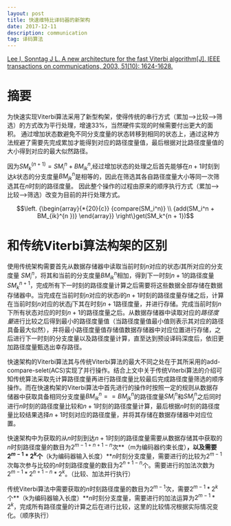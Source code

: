 ```yaml
---
layout: post
title: 快速维特比译码器的新架构
date: 2017-12-11
description: communication
tag: 译码算法
---
```


[Lee I, Sonntag J L. A new architecture for the fast Viterbi algorithm[J]. IEEE transactions on communications, 2003, 51(10): 1624-1628.](http://ieeexplore.ieee.org/abstract/document/1237430/ "http://ieeexplore.ieee.org/abstract/document/1237430/")

# 摘要

为快速实现Viterbi算法采用了新型构架，使得传统的串行方式（累加-->比较-->筛选）的方式改为平行处理，增速33%，当然硬件实现的时候需要付出更大的面积。
通过增加状态数避免不同分支度量的状态转移到相同的状态上，通过这种方法规避了需要先完成累加才能得到对应的路径度量值，最后根据对比路径度量值的大小得到对应的最大似然路径。

因为$SM_k^{(n + 1)} = SM_i^n + BM_{ik}^n$,经过增加状态的处理之后首先能够在$n+1$时刻到达$k$状态的分支度量$BM_{jk}^n$是相等的，因此在筛选其各自路径度量大小等同一次筛选其在$n$时刻的路径度量。
因此整个操作的过程由原来的顺序执行方式（累加-->比较-->筛选）改变为目前的并行处理方式。

$$\left. {\begin{array}{*{20}{c}}
  {compare(SM_i^n)} \\ 
  {add(SM_i^n + BM_{ik}^{n })} 
\end{array}} \right\}get(SM_k^{n + 1})$$

# 和传统Viterbi算法构架的区别

使用传统架构需要首先从数据存储器中读取当前时刻$n$对应的状态$i$其所对应的分支度量 $SM_i^n$，将其和当前的分支度量$BM_{ik}^{n }$相加，得到下一时刻$n+1$的路径度量$SM_k^{n + 1}$，完成所有下一时刻的路径度量计算之后需要将这些数据全部存储在数据存储器中。当完成在当前时刻$n$对应的状态$i$的$n+1$时刻的路径度量存储之后，计算在当前时刻$n$对应的状态$j$下其在时刻$n+1$路径度量，并进行存储。完成当前时刻$n$下所有状态对应的时刻$n+1$的路径度量之后。从数据存储器中读取对应的*路径度量*进行比较之后得到最小的路径度量值（当路径度量值最小值则表示其对应的路径具备最大似然），并将最小路径度量值存储值数据存储器中对应位置进行存储，之后进行下一时刻的分支度量以及路径度量计算，直至达到预设译码深度后，依旧更加路径度量甄选出幸存路径。

快速架构的Viterbi算法其与传统Viterbi算法的最大不同之处在于其所采用的add-compare-selet(ACS)实现了并行操作。结合上文中关于传统Viterbi算法的介绍可知传统算法采取先计算路径度量再进行路径度量比较最后完成路径度量筛选的顺序操作。而在快速构架的Viterbi算法中首先进行的操作时按照一定的规则从数据存储器中获取具备相同分支度量$BM_{ik}^{n }==BM_{jk}^{n }$的路径度量$SM_i^n$和$SM_j^n$之后同时进行$n$时刻的路径度量比较和$n+1$时刻的路径度量计算，最后根据$n$时刻的路径度量比较结果选择$n+1$时刻对应的路径度量，并将其存储在数据存储器中对应位置。

快速架构中为获取的从$n$时刻到达$n+1$时刻的路径度量需要从数据存储其中获取的$n$时刻路径度量的数目为$2^{m-1+n+1-n}$次**（m为编码器约束长度）**，以及需要$2^{m-1}*2^k$个**（k为编码器输入长度）**$n$时刻分支度量，需要进行的比较为$2^{m-1}$次每次参与比较的$n$时刻路径度量的数目为$2^{n+1-n}$个。需要进行的加法次数为$2^{m-1}*2^{n+1-n}*2^k$。（比较、加法并行执行）

传统Viterbi算法中需要获取的$n$时刻路径度量的数目为$2^{m-1}$次，需要$2^{m-1}*2^k$个**（k为编码器输入长度）**$n$时刻分支度量，需要进行的加法运算为$2^{m-1}*2^k$，完成所有路径度量的计算之后在进行比较，这里的比较情况根据实际情况变化。（顺序执行）